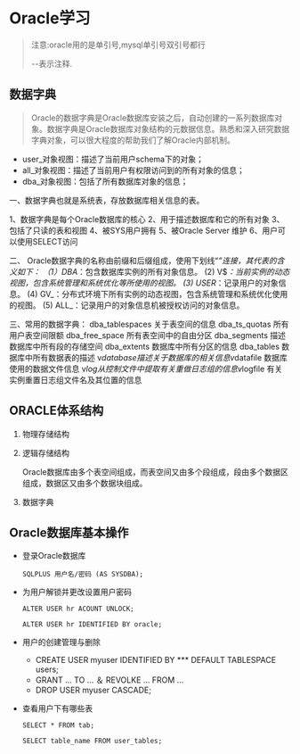 # Oracle学习

> 注意:oracle用的是单引号,mysql单引号双引号都行
>
> --表示注释.

## 数据字典

> Oracle的数据字典是Oracle数据库安装之后，自动创建的一系列数据库对象。数据字典是Oracle数据库对象结构的元数据信息。熟悉和深入研究数据字典对象，可以很大程度的帮助我们了解Oracle内部机制。

- user_对象视图：描述了当前用户schema下的对象；
- all_对象视图：描述了当前用户有权限访问到的所有对象的信息；
- dba_对象视图：包括了所有数据库对象的信息；

一、数据字典也就是系统表，存放数据库相关信息的表。

1、数据字典是每个Oracle数据库的核心
2、用于描述数据库和它的所有对象
3、包括了只读的表和视图
4、被SYS用户拥有
5、被Oracle Server 维护
6、用户可以使用SELECT访问

 二、 Oracle数据字典的名称由前缀和后缀组成，使用下划线“_”连接，其代表的含义如下：
（1）DBA_：包含数据库实例的所有对象信息。
  (2) V$_：当前实例的动态视图，包含系统管理和系统优化等所使用的视图。
  (3) USER_：记录用户的对象信息。
  (4) GV_：分布式环境下所有实例的动态视图，包含系统管理和系统优化使用的视图。
  (5) ALL_：记录用户的对象信息机被授权访问的对象信息。

三、常用的数据字典：
dba_tablespaces  关于表空间的信息
dba_ts_quotas   所有用户表空间限额
dba_free_space  所有表空间中的自由分区
dba_segments  描述数据库中所有段的存储空间
dba_extents  数据库中所有分区的信息
dba_tables   数据库中所有数据表的描述
v$database  描述关于数据库的相关信息
v$datafile  数据库使用的数据文件信息
v$log      从控制文件中提取有关重做日志组的信息
v$logfile   有关实例重置日志组文件名及其位置的信息

## ORACLE体系结构

1. 物理存储结构

2. 逻辑存储结构

   Oracle数据库由多个表空间组成，而表空间又由多个段组成，段由多个数据区组成，数据区又由多个数据块组成。

3. 数据字典

## Oracle数据库基本操作

- 登录Oracle数据库

  `SQLPLUS 用户名/密码 (AS SYSDBA);`

- 为用户解锁并更改设置用户密码

  `ALTER USER hr ACOUNT UNLOCK;`

  `ALTER USER hr IDENTIFIED BY oracle;`

- 用户的创建管理与删除

  - CREATE USER myuser IDENTIFIED BY *** DEFAULT TABLESPACE users;
  - GRANT ... TO ... ＆ REVOLKE ... FROM ... 
  - DROP USER myuser CASCADE;
  
- 查看用户下有哪些表
  
  `SELECT * FROM tab;`
  
  `SELECT table_name FROM user_tables;`
  
  